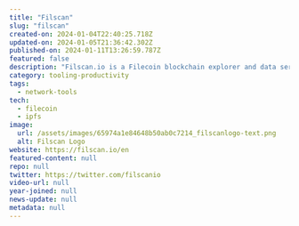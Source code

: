```yaml
---
title: "Filscan"
slug: "filscan"
created-on: 2024-01-04T22:40:25.718Z
updated-on: 2024-01-05T21:36:42.302Z
published-on: 2024-01-11T13:26:59.787Z
featured: false
description: "Filscan.io is a Filecoin blockchain explorer and data service platform, offering a range of one-stop data services, including mining ranking, blockchain data query, visualization charts, and FVM ecosystem data analysis."
category: tooling-productivity
tags:
  - network-tools
tech:
  - filecoin
  - ipfs
image:
  url: /assets/images/65974a1e84648b50ab0c7214_filscanlogo-text.png
  alt: Filscan Logo
website: https://filscan.io/en
featured-content: null
repo: null
twitter: https://twitter.com/filscanio
video-url: null
year-joined: null
news-update: null
metadata: null
---
```

